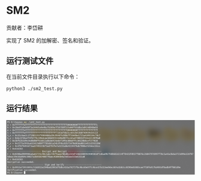 # SM2

贡献者：李岱耕

实现了 SM2 的加解密、签名和验证。

## 运行测试文件

在当前文件目录执行以下命令：

```
python3 ./sm2_test.py
```

## 运行结果

![screenshot](screenshots/sm2_test.png)

